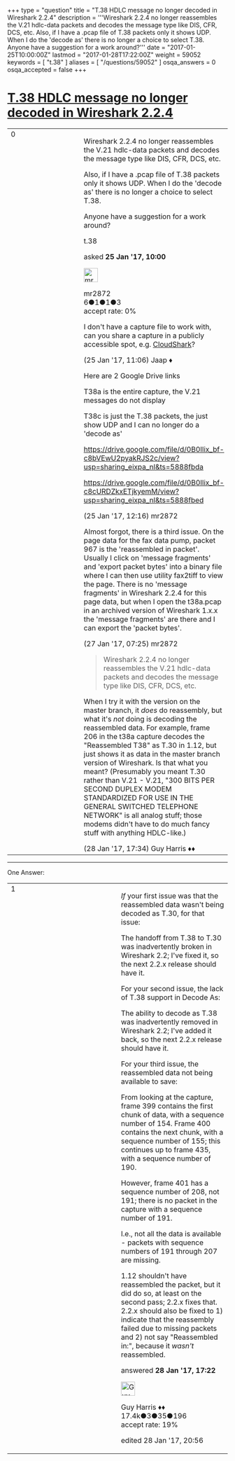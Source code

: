 +++
type = "question"
title = "T.38 HDLC message no longer decoded in Wireshark 2.2.4"
description = '''Wireshark 2.2.4 no longer reassembles the V.21 hdlc-data packets and decodes the message type like DIS, CFR, DCS, etc.  Also, if I have a .pcap file of T.38 packets only it shows UDP. When I do the &#x27;decode as&#x27; there is no longer a choice to select T.38. Anyone have a suggestion for a work around?'''
date = "2017-01-25T10:00:00Z"
lastmod = "2017-01-28T17:22:00Z"
weight = 59052
keywords = [ "t.38" ]
aliases = [ "/questions/59052" ]
osqa_answers = 0
osqa_accepted = false
+++

<div class="headNormal">

# [T.38 HDLC message no longer decoded in Wireshark 2.2.4](/questions/59052/t38-hdlc-message-no-longer-decoded-in-wireshark-224)

</div>

<div id="main-body">

<div id="askform">

<table id="question-table" style="width:100%;"><colgroup><col style="width: 50%" /><col style="width: 50%" /></colgroup><tbody><tr class="odd"><td style="width: 30px; vertical-align: top"><div class="vote-buttons"><div id="post-59052-score" class="post-score" title="current number of votes">0</div><div id="favorite-count" class="favorite-count"></div></div></td><td><div id="item-right"><div class="question-body"><p>Wireshark 2.2.4 no longer reassembles the V.21 hdlc-data packets and decodes the message type like DIS, CFR, DCS, etc.<br />
</p><p>Also, if I have a .pcap file of T.38 packets only it shows UDP. When I do the 'decode as' there is no longer a choice to select T.38.</p><p>Anyone have a suggestion for a work around?</p></div><div id="question-tags" class="tags-container tags">t.38</div><div id="question-controls" class="post-controls"></div><div class="post-update-info-container"><div class="post-update-info post-update-info-user"><p>asked <strong>25 Jan '17, 10:00</strong></p><img src="https://secure.gravatar.com/avatar/7c8fc12d9d63cb54dd5be94fadf39d58?s=32&amp;d=identicon&amp;r=g" class="gravatar" width="32" height="32" alt="mr2872&#39;s gravatar image" /><p>mr2872<br />
<span class="score" title="6 reputation points">6</span><span title="1 badges"><span class="badge1">●</span><span class="badgecount">1</span></span><span title="1 badges"><span class="silver">●</span><span class="badgecount">1</span></span><span title="3 badges"><span class="bronze">●</span><span class="badgecount">3</span></span><br />
<span class="accept_rate" title="Rate of the user&#39;s accepted answers">accept rate:</span> <span title="mr2872 has no accepted answers">0%</span> </br></p></div></div><div id="comments-container-59052" class="comments-container"><span id="59059"></span><div id="comment-59059" class="comment"><div id="post-59059-score" class="comment-score"></div><div class="comment-text"><p>I don't have a capture file to work with, can you share a capture in a publicly accessible spot, e.g. <a href="http://cloudshark.org">CloudShark</a>?</p></div><div id="comment-59059-info" class="comment-info"><span class="comment-age">(25 Jan '17, 11:06)</span> Jaap ♦</div></div><span id="59062"></span><div id="comment-59062" class="comment"><div id="post-59062-score" class="comment-score"></div><div class="comment-text"><p>Here are 2 Google Drive links</p><p>T38a is the entire capture, the V.21 messages do not display</p><p>T38c is just the T.38 packets, the just show UDP and I can no longer do a 'decode as'</p><p><a href="https://drive.google.com/file/d/0B0Ilix_bf-c8bVEwU2pyakRJS2c/view?usp=sharing_eixpa_nl&amp;ts=5888fbda">https://drive.google.com/file/d/0B0Ilix_bf-c8bVEwU2pyakRJS2c/view?usp=sharing_eixpa_nl&amp;ts=5888fbda</a></p><p><a href="https://drive.google.com/file/d/0B0Ilix_bf-c8cURDZkxETjkyemM/view?usp=sharing_eixpa_nl&amp;ts=5888fbed">https://drive.google.com/file/d/0B0Ilix_bf-c8cURDZkxETjkyemM/view?usp=sharing_eixpa_nl&amp;ts=5888fbed</a></p></div><div id="comment-59062-info" class="comment-info"><span class="comment-age">(25 Jan '17, 12:16)</span> mr2872</div></div><span id="59108"></span><div id="comment-59108" class="comment"><div id="post-59108-score" class="comment-score"></div><div class="comment-text"><p>Almost forgot, there is a third issue. On the page data for the fax data pump, packet 967 is the 'reassembled in packet'. Usually I click on 'message fragments' and 'export packet bytes' into a binary file where I can then use utility fax2tiff to view the page. There is no 'message fragments' in Wireshark 2.2.4 for this page data, but when I open the t38a.pcap in an archived version of Wireshark 1.x.x the 'message fragments' are there and I can export the 'packet bytes'.</p></div><div id="comment-59108-info" class="comment-info"><span class="comment-age">(27 Jan '17, 07:25)</span> mr2872</div></div><span id="59125"></span><div id="comment-59125" class="comment"><div id="post-59125-score" class="comment-score"></div><div class="comment-text"><blockquote><p>Wireshark 2.2.4 no longer reassembles the V.21 hdlc-data packets and decodes the message type like DIS, CFR, DCS, etc.</p></blockquote><p>When I try it with the version on the master branch, it <em>does</em> do reassembly, but what it's <em>not</em> doing is decoding the reassembled data. For example, frame 206 in the t38a capture decodes the "Reassembled T38" as T.30 in 1.12, but just shows it as data in the master branch version of Wireshark. Is that what you meant? (Presumably you meant T.30 rather than V.21 - V.21, "300 BITS PER SECOND DUPLEX MODEM STANDARDIZED FOR USE IN THE GENERAL SWITCHED TELEPHONE NETWORK" is all analog stuff; those modems didn't have to do much fancy stuff with anything HDLC-like.)</p></div><div id="comment-59125-info" class="comment-info"><span class="comment-age">(28 Jan '17, 17:34)</span> Guy Harris ♦♦</div></div></div><div id="comment-tools-59052" class="comment-tools"></div><div class="clear"></div><div id="comment-59052-form-container" class="comment-form-container"></div><div class="clear"></div></div></td></tr></tbody></table>

------------------------------------------------------------------------

<div class="tabBar">

<span id="sort-top"></span>

<div class="headQuestions">

One Answer:

</div>

</div>

<span id="59124"></span>

<div id="answer-container-59124" class="answer">

<table style="width:100%;"><colgroup><col style="width: 50%" /><col style="width: 50%" /></colgroup><tbody><tr class="odd"><td style="width: 30px; vertical-align: top"><div class="vote-buttons"><div id="post-59124-score" class="post-score" title="current number of votes">1</div></div></td><td><div class="item-right"><div class="answer-body"><p><em>If</em> your first issue was that the reassembled data wasn't being decoded as T.30, for that issue:</p><p>The handoff from T.38 to T.30 was inadvertently broken in Wireshark 2.2; I've fixed it, so the next 2.2.x release should have it.</p><p>For your second issue, the lack of T.38 support in Decode As:</p><p>The ability to decode as T.38 was inadvertently removed in Wireshark 2.2; I've added it back, so the next 2.2.x release should have it.</p><p>For your third issue, the reassembled data not being available to save:</p><p>From looking at the capture, frame 399 contains the first chunk of data, with a sequence number of 154. Frame 400 contains the next chunk, with a sequence number of 155; this continues up to frame 435, with a sequence number of 190.</p><p>However, frame 401 has a sequence number of 208, not 191; there is no packet in the capture with a sequence number of 191.</p><p>I.e., not all the data is available - packets with sequence numbers of 191 through 207 are missing.</p><p>1.12 shouldn't have reassembled the packet, but it did do so, at least on the second pass; 2.2.x fixes that. 2.2.x should also be fixed to 1) indicate that the reassembly failed due to missing packets and 2) not say "Reassembled in:", because it <em>wasn't</em> reassembled.</p></div><div class="answer-controls post-controls"></div><div class="post-update-info-container"><div class="post-update-info post-update-info-user"><p>answered <strong>28 Jan '17, 17:22</strong></p><img src="https://secure.gravatar.com/avatar/f93de7000747ab5efb5acd3034b2ebd7?s=32&amp;d=identicon&amp;r=g" class="gravatar" width="32" height="32" alt="Guy%20Harris&#39;s gravatar image" /><p>Guy Harris ♦♦<br />
<span class="score" title="17443 reputation points"><span>17.4k</span></span><span title="3 badges"><span class="badge1">●</span><span class="badgecount">3</span></span><span title="35 badges"><span class="silver">●</span><span class="badgecount">35</span></span><span title="196 badges"><span class="bronze">●</span><span class="badgecount">196</span></span><br />
<span class="accept_rate" title="Rate of the user&#39;s accepted answers">accept rate:</span> <span title="Guy Harris has 216 accepted answers">19%</span></p></div><div class="post-update-info post-update-info-edited"><p>edited 28 Jan '17, 20:56</p></div></div><div id="comments-container-59124" class="comments-container"></div><div id="comment-tools-59124" class="comment-tools"></div><div class="clear"></div><div id="comment-59124-form-container" class="comment-form-container"></div><div class="clear"></div></div></td></tr></tbody></table>

</div>

<div class="paginator-container-left">

</div>

</div>

</div>

